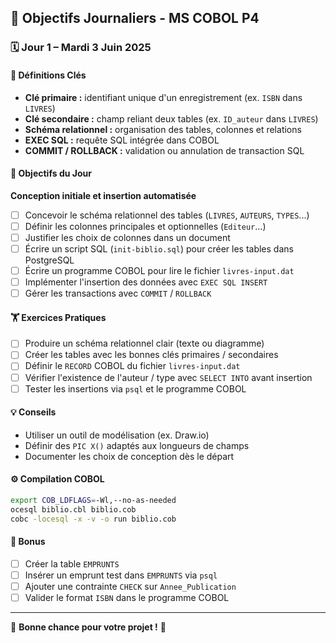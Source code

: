 ## 📅 Objectifs Journaliers - MS COBOL P4

### 🗓️ Jour 1 – Mardi 3 Juin 2025

#### 📖 Définitions Clés
- **Clé primaire :** identifiant unique d'un enregistrement (ex. `ISBN` dans `LIVRES`)
- **Clé secondaire :** champ reliant deux tables (ex. `ID_auteur` dans `LIVRES`)
- **Schéma relationnel :** organisation des tables, colonnes et relations
- **EXEC SQL :** requête SQL intégrée dans COBOL
- **COMMIT / ROLLBACK :** validation ou annulation de transaction SQL

#### 🎯 Objectifs du Jour
**Conception initiale et insertion automatisée**

- [ ] Concevoir le schéma relationnel des tables (`LIVRES`, `AUTEURS`, `TYPES`...)
- [ ] Définir les colonnes principales et optionnelles (`Editeur`...)
- [ ] Justifier les choix de colonnes dans un document
- [ ] Écrire un script SQL (`init-biblio.sql`) pour créer les tables dans PostgreSQL
- [ ] Écrire un programme COBOL pour lire le fichier `livres-input.dat`
- [ ] Implémenter l'insertion des données avec `EXEC SQL INSERT`
- [ ] Gérer les transactions avec `COMMIT` / `ROLLBACK`

#### 🏋️ Exercices Pratiques
- [ ] Produire un schéma relationnel clair (texte ou diagramme)
- [ ] Créer les tables avec les bonnes clés primaires / secondaires
- [ ] Définir le `RECORD` COBOL du fichier `livres-input.dat`
- [ ] Vérifier l'existence de l'auteur / type avec `SELECT INTO` avant insertion
- [ ] Tester les insertions via `psql` et le programme COBOL

#### 💡 Conseils
- Utiliser un outil de modélisation (ex. Draw.io)
- Définir des `PIC X()` adaptés aux longueurs de champs
- Documenter les choix de conception dès le départ

#### ⚙️ Compilation COBOL
```bash
export COB_LDFLAGS=-Wl,--no-as-needed
ocesql biblio.cbl biblio.cob
cobc -locesql -x -v -o run biblio.cob
```

#### 🎁 Bonus
- [ ] Créer la table `EMPRUNTS`
- [ ] Insérer un emprunt test dans `EMPRUNTS` via `psql`
- [ ] Ajouter une contrainte `CHECK` sur `Annee_Publication`
- [ ] Valider le format `ISBN` dans le programme COBOL

---

🎯 **Bonne chance pour votre projet !** 💪